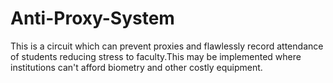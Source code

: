 # Anti-Proxy-System
This is a circuit which can prevent proxies and flawlessly record attendance of students reducing stress to faculty.This may be implemented where institutions can't afford biometry and other costly equipment.
